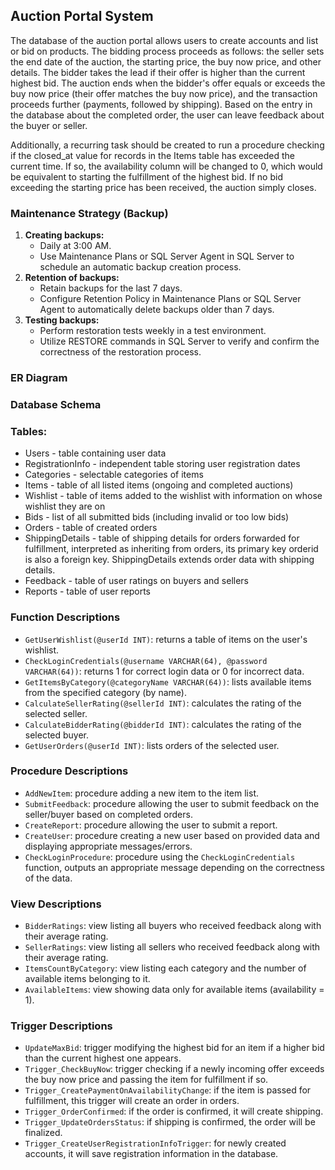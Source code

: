 ## Auction Portal System

The database of the auction portal allows users to create accounts and list or bid on products. The bidding process proceeds as follows: the seller sets the end date of the auction, the starting price, the buy now price, and other details. The bidder takes the lead if their offer is higher than the current highest bid. The auction ends when the bidder's offer equals or exceeds the buy now price (their offer matches the buy now price), and the transaction proceeds further (payments, followed by shipping). Based on the entry in the database about the completed order, the user can leave feedback about the buyer or seller.

Additionally, a recurring task should be created to run a procedure checking if the closed_at value for records in the Items table has exceeded the current time. If so, the availability column will be changed to 0, which would be equivalent to starting the fulfillment of the highest bid. If no bid exceeding the starting price has been received, the auction simply closes.

### Maintenance Strategy (Backup)

1. **Creating backups:**
   - Daily at 3:00 AM.
   - Use Maintenance Plans or SQL Server Agent in SQL Server to schedule an automatic backup creation process.
2. **Retention of backups:**
   - Retain backups for the last 7 days.
   - Configure Retention Policy in Maintenance Plans or SQL Server Agent to automatically delete backups older than 7 days.
3. **Testing backups:**
   - Perform restoration tests weekly in a test environment.
   - Utilize RESTORE commands in SQL Server to verify and confirm the correctness of the restoration process.

### ER Diagram



### Database Schema

### Tables:
- Users - table containing user data
- RegistrationInfo - independent table storing user registration dates
- Categories - selectable categories of items
- Items - table of all listed items (ongoing and completed auctions)
- Wishlist - table of items added to the wishlist with information on whose wishlist they are on
- Bids - list of all submitted bids (including invalid or too low bids)
- Orders - table of created orders
- ShippingDetails - table of shipping details for orders forwarded for fulfillment, interpreted as inheriting from orders, its primary key orderid is also a foreign key. ShippingDetails extends order data with shipping details.
- Feedback - table of user ratings on buyers and sellers
- Reports - table of user reports

### Function Descriptions

- `GetUserWishlist(@userId INT)`: returns a table of items on the user's wishlist.
- `CheckLoginCredentials(@username VARCHAR(64), @password VARCHAR(64))`: returns 1 for correct login data or 0 for incorrect data.
- `GetItemsByCategory(@categoryName VARCHAR(64))`: lists available items from the specified category (by name).
- `CalculateSellerRating(@sellerId INT)`: calculates the rating of the selected seller.
- `CalculateBidderRating(@bidderId INT)`: calculates the rating of the selected buyer.
- `GetUserOrders(@userId INT)`: lists orders of the selected user.

### Procedure Descriptions

- `AddNewItem`: procedure adding a new item to the item list.
- `SubmitFeedback`: procedure allowing the user to submit feedback on the seller/buyer based on completed orders.
- `CreateReport`: procedure allowing the user to submit a report.
- `CreateUser`: procedure creating a new user based on provided data and displaying appropriate messages/errors.
- `CheckLoginProcedure`: procedure using the `CheckLoginCredentials` function, outputs an appropriate message depending on the correctness of the data.

### View Descriptions

- `BidderRatings`: view listing all buyers who received feedback along with their average rating.
- `SellerRatings`: view listing all sellers who received feedback along with their average rating.
- `ItemsCountByCategory`: view listing each category and the number of available items belonging to it.
- `AvailableItems`: view showing data only for available items (availability = 1).

### Trigger Descriptions

- `UpdateMaxBid`: trigger modifying the highest bid for an item if a higher bid than the current highest one appears.
- `Trigger_CheckBuyNow`: trigger checking if a newly incoming offer exceeds the buy now price and passing the item for fulfillment if so.
- `Trigger_CreatePaymentOnAvailabilityChange`: if the item is passed for fulfillment, this trigger will create an order in orders.
- `Trigger_OrderConfirmed`: if the order is confirmed, it will create shipping.
- `Trigger_UpdateOrdersStatus`: if shipping is confirmed, the order will be finalized.
- `Trigger_CreateUserRegistrationInfoTrigger`: for newly created accounts, it will save registration information in the database.
